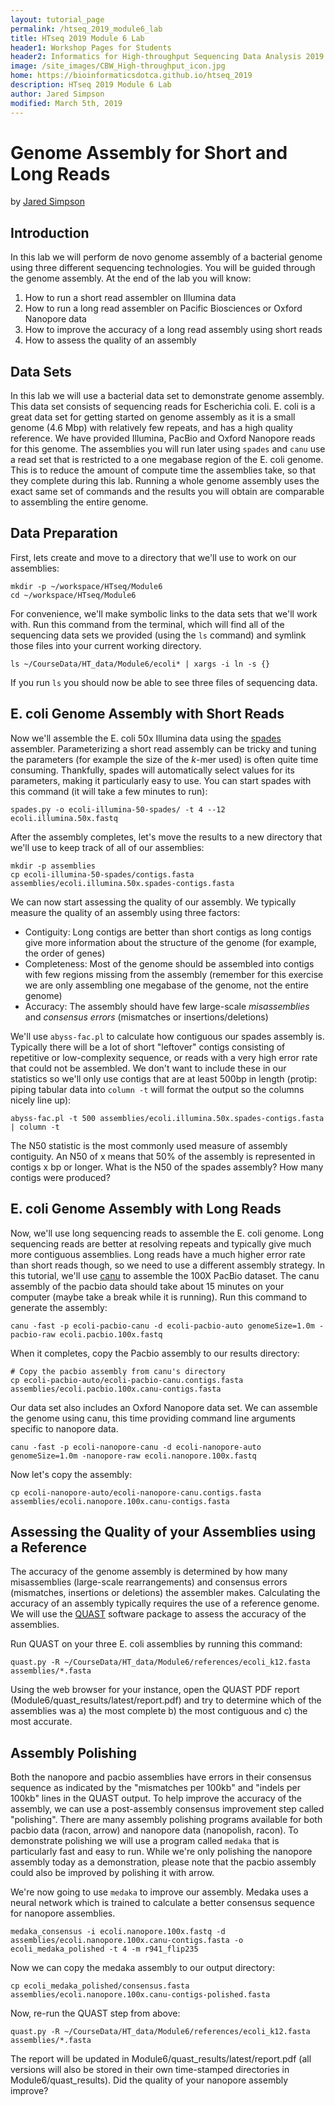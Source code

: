 ```yaml
---
layout: tutorial_page
permalink: /htseq_2019_module6_lab
title: HTseq 2019 Module 6 Lab
header1: Workshop Pages for Students
header2: Informatics for High-throughput Sequencing Data Analysis 2019 Module 6 Lab
image: /site_images/CBW_High-throughput_icon.jpg
home: https://bioinformaticsdotca.github.io/htseq_2019
description: HTseq 2019 Module 6 Lab
author: Jared Simpson
modified: March 5th, 2019
---
```


# Genome Assembly for Short and Long Reads

by [Jared Simpson](https://simpsonlab.github.io)

## Introduction

In this lab we will perform de novo genome assembly of a bacterial genome using three different sequencing technologies. You will be guided through the genome assembly. At the end of the lab you will know:

1. How to run a short read assembler on Illumina data
2. How to run a long read assembler on Pacific Biosciences or Oxford Nanopore data
3. How to improve the accuracy of a long read assembly using short reads
4. How to assess the quality of an assembly

## Data Sets

In this lab we will use a bacterial data set to demonstrate genome assembly. This data set consists of sequencing reads for Escherichia coli. E. coli is a great data set for getting started on genome assembly as it is a small genome (4.6 Mbp) with relatively few repeats, and has a high quality reference. We have provided Illumina, PacBio and Oxford Nanopore reads for this genome. The assemblies you will run later using `spades` and `canu` use a read set that is restricted to a one megabase region of the E. coli genome. This is to reduce the amount of compute time the assemblies take, so that they complete during this lab. Running a whole genome assembly uses the exact same set of commands and the results you will obtain are comparable to assembling the entire genome.

## Data Preparation

First, lets create and move to a directory that we'll use to work on our assemblies:

```
mkdir -p ~/workspace/HTseq/Module6
cd ~/workspace/HTseq/Module6
```

For convenience, we'll make symbolic links to the data sets that we'll work with. Run this command from the terminal, which will find all of the sequencing data sets we provided (using the `ls` command) and symlink those files into your current working directory.


```
ls ~/CourseData/HT_data/Module6/ecoli* | xargs -i ln -s {}
```

If you run `ls` you should now be able to see three files of sequencing data.

## E. coli Genome Assembly with Short Reads

Now we'll assemble the E. coli 50x Illumina data using the [spades](http://bioinf.spbau.ru/spades) assembler. Parameterizing a short read assembly can be tricky and tuning the parameters (for example the size of the *k*-mer used) is often quite time consuming. Thankfully, spades will automatically select values for its parameters, making it particularly easy to use. You can start spades with this command (it will take a few minutes to run):

```
spades.py -o ecoli-illumina-50-spades/ -t 4 --12 ecoli.illumina.50x.fastq
```

After the assembly completes, let's move the results to a new directory that we'll use to keep track of all of our assemblies:

```
mkdir -p assemblies
cp ecoli-illumina-50-spades/contigs.fasta assemblies/ecoli.illumina.50x.spades-contigs.fasta
```

We can now start assessing the quality of our assembly. We typically measure the quality of an assembly using three factors:

- Contiguity: Long contigs are better than short contigs as long contigs give more information about the structure of the genome (for example, the order of genes)
- Completeness: Most of the genome should be assembled into contigs with few regions missing from the assembly (remember for this exercise we are only assembling one megabase of the genome, not the entire genome)
- Accuracy: The assembly should have few large-scale *misassemblies* and *consensus errors* (mismatches or insertions/deletions)

We'll use `abyss-fac.pl` to calculate how contiguous our spades assembly is. Typically there will be a lot of short "leftover" contigs consisting of repetitive or low-complexity sequence, or reads with a very high error rate that could not be assembled. We don't want to include these in our statistics so we'll only use contigs that are at least 500bp in length (protip: piping tabular data into `column -t` will format the output so the columns nicely line up):

```
abyss-fac.pl -t 500 assemblies/ecoli.illumina.50x.spades-contigs.fasta | column -t
```

The N50 statistic is the most commonly used measure of assembly contiguity. An N50 of x means that 50% of the assembly is represented in contigs x bp or longer. What is the N50 of the spades assembly? How many contigs were produced?

## E. coli Genome Assembly with Long Reads

Now, we'll use long sequencing reads to assemble the E. coli genome. Long sequencing reads are better at resolving repeats and typically give much more contiguous assemblies. Long reads have a much higher error rate than short reads though, so we need to use a different assembly strategy. In this tutorial, we'll use [canu](https://github.com/marbl/canu) to assemble the 100X PacBio dataset. The canu assembly of the pacbio data should take about 15 minutes on your computer (maybe take a break while it is running).  Run this command to generate the assembly:

```
canu -fast -p ecoli-pacbio-canu -d ecoli-pacbio-auto genomeSize=1.0m -pacbio-raw ecoli.pacbio.100x.fastq
```

When it completes, copy the Pacbio assembly to our results directory:

```
# Copy the pacbio assembly from canu's directory
cp ecoli-pacbio-auto/ecoli-pacbio-canu.contigs.fasta assemblies/ecoli.pacbio.100x.canu-contigs.fasta
```

Our data set also includes an Oxford Nanopore data set. We can assemble the genome using canu, this time providing command line arguments specific to nanopore data.

```
canu -fast -p ecoli-nanopore-canu -d ecoli-nanopore-auto genomeSize=1.0m -nanopore-raw ecoli.nanopore.100x.fastq
```

Now let's copy the assembly:

```
cp ecoli-nanopore-auto/ecoli-nanopore-canu.contigs.fasta assemblies/ecoli.nanopore.100x.canu-contigs.fasta
```

## Assessing the Quality of your Assemblies using a Reference

The accuracy of the genome assembly is determined by how many misassemblies (large-scale rearrangements) and consensus errors (mismatches, insertions or deletions) the assembler makes. Calculating the accuracy of an assembly typically requires the use of a reference genome. We will use the [QUAST](http://quast.bioinf.spbau.ru/) software package to assess the accuracy of the assemblies.

Run QUAST on your three E. coli assemblies by running this command:

```
quast.py -R ~/CourseData/HT_data/Module6/references/ecoli_k12.fasta assemblies/*.fasta
```

Using the web browser for your instance, open the QUAST PDF report (Module6/quast_results/latest/report.pdf) and try to determine which of the assemblies was a) the most complete b) the most contiguous and c) the most accurate.

## Assembly Polishing

Both the nanopore and pacbio assemblies have errors in their consensus sequence as indicated by the "mismatches per 100kb" and "indels per 100kb" lines in the QUAST output. To help improve the accuracy of the assembly, we can use a post-assembly consensus improvement step called "polishing". There are many assembly polishing programs available for both pacbio data (racon, arrow) and nanopore data (nanopolish, racon). To demonstrate polishing we will use a program called `medaka` that is particularly fast and easy to run. While we're only polishing the nanopore assembly today as a demonstration, please note that the pacbio assembly could also be improved by polishing it with arrow.

We're now going to use `medaka` to improve our assembly. Medaka uses a neural network which is trained to calculate a better consensus sequence for nanopore assemblies.

```
medaka_consensus -i ecoli.nanopore.100x.fastq -d assemblies/ecoli.nanopore.100x.canu-contigs.fasta -o ecoli_medaka_polished -t 4 -m r941_flip235
```

Now we can copy the medaka assembly to our output directory:

```
cp ecoli_medaka_polished/consensus.fasta assemblies/ecoli.nanopore.100x.canu-contigs-polished.fasta
```

Now, re-run the QUAST step from above:

```
quast.py -R ~/CourseData/HT_data/Module6/references/ecoli_k12.fasta assemblies/*.fasta
```

The report will be updated in Module6/quast_results/latest/report.pdf (all versions will also be stored in their own time-stamped directories in Module6/quast_results). Did the quality of your nanopore assembly improve?
